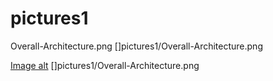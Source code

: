 # pictures1

Overall-Architecture.png
[]pictures1/Overall-Architecture.png


[](https://github.com/Elizaveta0209/pictures1/raw/master/Overall-Architecture.png/Overall-Architecture.png)

[Image alt](https://github.com/jon/coolproject/raw/master/image/image.png)
[]pictures1/Overall-Architecture.png
